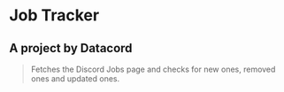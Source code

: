 # Job Tracker

## A project by Datacord

> Fetches the Discord Jobs page and checks for new ones, removed ones and updated ones.
